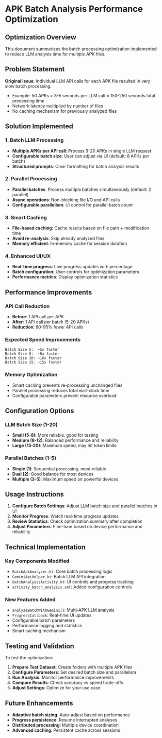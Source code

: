 # APK Batch Analysis Performance Optimization

## Optimization Overview

This document summarizes the batch processing optimization implemented to reduce LLM analysis time for multiple APK files.

## Problem Statement

**Original Issue**: Individual LLM API calls for each APK file resulted in very slow batch processing.
- Example: 50 APKs × 3-5 seconds per LLM call = 150-250 seconds total processing time
- Network latency multiplied by number of files
- No caching mechanism for previously analyzed files

## Solution Implemented

### 1. Batch LLM Processing
- **Multiple APKs per API call**: Process 5-20 APKs in single LLM request
- **Configurable batch size**: User can adjust via UI (default: 8 APKs per batch)
- **Structured prompts**: Clear formatting for batch analysis results

### 2. Parallel Processing
- **Parallel batches**: Process multiple batches simultaneously (default: 2 parallel)
- **Async operations**: Non-blocking file I/O and API calls
- **Configurable parallelism**: UI control for parallel batch count

### 3. Smart Caching
- **File-based caching**: Cache results based on file path + modification time
- **Avoid re-analysis**: Skip already analyzed files
- **Memory efficient**: In-memory cache for session duration

### 4. Enhanced UI/UX
- **Real-time progress**: Live progress updates with percentage
- **Batch configuration**: User controls for optimization parameters
- **Performance metrics**: Display optimization statistics

## Performance Improvements

### API Call Reduction
- **Before**: 1 API call per APK
- **After**: 1 API call per batch (5-20 APKs)
- **Reduction**: 80-95% fewer API calls

### Expected Speed Improvements
```
Batch Size 5:  ~5x faster
Batch Size 8:  ~8x faster  
Batch Size 10: ~10x faster
Batch Size 15: ~15x faster
```

### Memory Optimization
- Smart caching prevents re-processing unchanged files
- Parallel processing reduces total wall-clock time
- Configurable parameters prevent resource overload

## Configuration Options

### LLM Batch Size (1-20)
- **Small (5-8)**: More reliable, good for testing
- **Medium (8-12)**: Balanced performance and reliability
- **Large (15-20)**: Maximum speed, may hit token limits

### Parallel Batches (1-5)
- **Single (1)**: Sequential processing, most reliable
- **Dual (2)**: Good balance for most devices
- **Multiple (3-5)**: Maximum speed on powerful devices

## Usage Instructions

1. **Configure Batch Settings**: Adjust LLM batch size and parallel batches in UI
2. **Monitor Progress**: Watch real-time progress updates
3. **Review Statistics**: Check optimization summary after completion
4. **Adjust Parameters**: Fine-tune based on device performance and reliability

## Technical Implementation

### Key Components Modified
- `BatchApkAnalyzer.kt`: Core batch processing logic
- `GeminiApiHelper.kt`: Batch LLM API integration
- `BatchAnalysisActivity.kt`: UI controls and progress tracking
- `activity_batch_analysis.xml`: Added configuration controls

### New Features Added
- `analyzeBatchWithGemini()`: Multi-APK LLM analysis
- `ProgressCallback`: Real-time UI updates  
- Configurable batch parameters
- Performance logging and statistics
- Smart caching mechanism

## Testing and Validation

To test the optimization:

1. **Prepare Test Dataset**: Create folders with multiple APK files
2. **Configure Parameters**: Set desired batch size and parallelism
3. **Run Analysis**: Monitor performance improvements
4. **Compare Results**: Check accuracy vs speed trade-offs
5. **Adjust Settings**: Optimize for your use case

## Future Enhancements

- **Adaptive batch sizing**: Auto-adjust based on performance
- **Progress persistence**: Resume interrupted analyses
- **Distributed processing**: Multiple device coordination
- **Advanced caching**: Persistent cache across sessions
